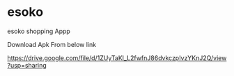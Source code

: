 # esoko
esoko shopping Appp

Download Apk From below link 

https://drive.google.com/file/d/1ZUyTaKl_L2fwfnJ86dvkczpIvzYKnJ2Q/view?usp=sharing
